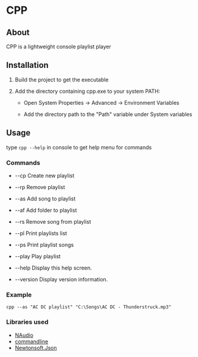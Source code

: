# CPP

## About
CPP is a lightweight console playlist player


## Installation

1. Build the project to get the executable

2. Add the directory containing cpp.exe to your system PATH:
    - Open System Properties → Advanced → Environment Variables

    - Add the directory path to the "Path" variable under System variables

## Usage
type ```cpp --help``` in console to get help menu for commands

### Commands
- --cp         Create new playlist <Playlist name>

- --rp         Remove playlist <Playlist name>

- --as         Add song to playlist <Playlist name> <Song path>

- --af         Add folder to playlist <Playlist name> <Folder path>

- --rs         Remove song from playlist <Playlist name> <Song path>

- --pl         Print playlists list

- --ps         Print playlist songs

- --play       Play playlist <playlist name>

- --help       Display this help screen.

- --version    Display version information.

### Example

```cpp --as "AC DC playlist" "C:\Songs\AC DC - Thunderstruck.mp3"```

### Libraries used

- [NAudio](https://github.com/naudio/NAudio)
- [commandline](https://github.com/commandlineparser/commandline)
- [Newtonsoft.Json](https://www.nuget.org/packages/newtonsoft.json/)